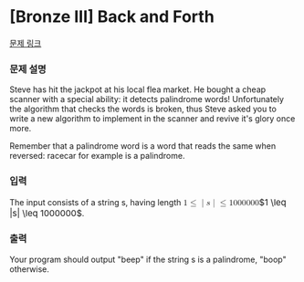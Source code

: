 # [Bronze III] Back and Forth

[문제 링크](https://www.acmicpc.net/problem/33779) 

### 문제 설명

<p>Steve has hit the jackpot at his local flea market. He bought a cheap scanner with a special ability: it detects palindrome words! Unfortunately the algorithm that checks the words is broken, thus Steve asked you to write a new algorithm to implement in the scanner and revive it's glory once more.</p>

<p>Remember that a palindrome word is a word that reads the same when reversed: racecar for example is a palindrome.  </p>

### 입력 

 <p>The input consists of a string s, having length <mjx-container class="MathJax" jax="CHTML" style="font-size: 108.2%; position: relative;"><mjx-math class="MJX-TEX" aria-hidden="true"><mjx-mn class="mjx-n"><mjx-c class="mjx-c31"></mjx-c></mjx-mn><mjx-mo class="mjx-n" space="4"><mjx-c class="mjx-c2264"></mjx-c></mjx-mo><mjx-texatom space="4" texclass="ORD"><mjx-mo class="mjx-n"><mjx-c class="mjx-c7C"></mjx-c></mjx-mo></mjx-texatom><mjx-mi class="mjx-i"><mjx-c class="mjx-c1D460 TEX-I"></mjx-c></mjx-mi><mjx-texatom texclass="ORD"><mjx-mo class="mjx-n"><mjx-c class="mjx-c7C"></mjx-c></mjx-mo></mjx-texatom><mjx-mo class="mjx-n" space="4"><mjx-c class="mjx-c2264"></mjx-c></mjx-mo><mjx-mn class="mjx-n" space="4"><mjx-c class="mjx-c31"></mjx-c><mjx-c class="mjx-c30"></mjx-c><mjx-c class="mjx-c30"></mjx-c><mjx-c class="mjx-c30"></mjx-c><mjx-c class="mjx-c30"></mjx-c><mjx-c class="mjx-c30"></mjx-c><mjx-c class="mjx-c30"></mjx-c></mjx-mn></mjx-math><mjx-assistive-mml unselectable="on" display="inline"><math xmlns="http://www.w3.org/1998/Math/MathML"><mn>1</mn><mo>≤</mo><mrow data-mjx-texclass="ORD"><mo stretchy="false">|</mo></mrow><mi>s</mi><mrow data-mjx-texclass="ORD"><mo stretchy="false">|</mo></mrow><mo>≤</mo><mn>1000000</mn></math></mjx-assistive-mml><span aria-hidden="true" class="no-mathjax mjx-copytext">$1 \leq |s| \leq 1000000$</span></mjx-container>.</p>

### 출력 

 <p>Your program should output "beep" if the string s is a palindrome, "boop" otherwise.</p>

